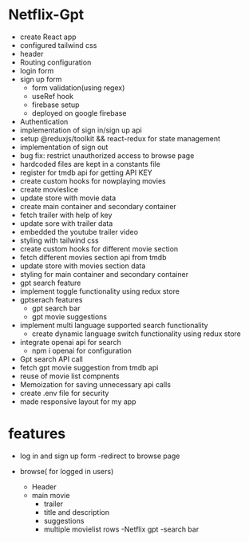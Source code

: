 # Netflix-Gpt
- create React app
- configured tailwind css
- header
- Routing configuration
- login form
- sign up form
   - form validation(using regex)
   - useRef hook
  - firebase setup
  - deployed on google firebase  
- Authentication
- implementation of sign in/sign up api
- setup @reduxjs/toolkit && react-redux for state management
- implementation of sign out 
- bug fix: restrict unauthorized access to browse page 
- hardcoded files are kept in a constants file
- register for tmdb api for getting API KEY
- create custom hooks for nowplaying movies
- create movieslice
- update store with movie data
- create main container and secondary container
- fetch trailer with help of key 
- update sore with trailer data
- embedded the youtube trailer video 
- styling with tailwind css
- create custom hooks for different movie section
- fetch  different movies section api from tmdb
- update store with movies section data
- styling for main container and secondary container
- gpt search feature
- implement toggle functionality using redux store
- gptserach features
  - gpt search bar
  - gpt movie suggestions
- implement multi language supported search functionality
   - create dynamic language switch functionality using redux store
- integrate openai api for search
   - npm i openai for configuration
- Gpt search API call
- fetch gpt movie suggestion from tmdb api
-  reuse of movie list compnents
- Memoization for saving unnecessary api calls
- create .env file for security
- made responsive layout for my app




# features
- log in and sign up form
-redirect to browse page

- browse( for logged in users)
  - Header
  - main movie
      - trailer
      - title and description
      - suggestions
      - multiple movielist rows
-Netflix gpt
  -search bar
